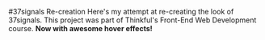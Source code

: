 #37signals Re-creation
Here's my attempt at re-creating the look of 37signals. This project was part of Thinkful's Front-End Web Development course. __Now with awesome hover effects!__